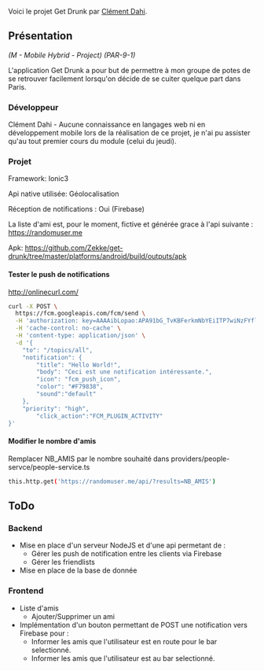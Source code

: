 Voici le projet Get Drunk par [Clément Dahi](clement.dahi@epitech.eu).
## Présentation
*(M - Mobile Hybrid - Project) (PAR-9-1)*

L'application Get Drunk a pour but de permettre à mon groupe de potes de se retrouver facilement lorsqu'on décide de se cuiter quelque part dans Paris.

### Développeur
Clément Dahi - Aucune connaissance en langages web ni en développement mobile lors de la réalisation de ce projet, je n'ai pu assister qu'au tout premier cours du module (celui du jeudi).

### Projet
Framework: Ionic3

Api native utilisée: Géolocalisation

Réception de notifications : Oui (Firebase)

La liste d'ami est, pour le moment, fictive et générée grace à l'api suivante : https://randomuser.me

Apk: https://github.com/Zekke/get-drunk/tree/master/platforms/android/build/outputs/apk

#### Tester le push de notifications
http://onlinecurl.com/

```bash
curl -X POST \
  https://fcm.googleapis.com/fcm/send \
  -H 'authorization: key=AAAAibLopao:APA91bG_TvKBFerkmNbYEiITP7wiNzFYflXDucJPVlyQSzQZZlhj4C_AVRlJb-AZbOfeoF-q6yRbIkmyHcKc0nvINAFNth8IM05LGNVtWUFCBmcsObtwDkP-a1LKzSzTHXEBXdBQ21pi' \
  -H 'cache-control: no-cache' \
  -H 'content-type: application/json' \
  -d '{
	"to": "/topics/all",
	"notification": {
	    "title": "Hello World!",
	    "body": "Ceci est une notification intéressante.",
        "icon": "fcm_push_icon",
    	"color": "#F79838",
        "sound":"default"
	},
	"priority": "high",
        "click_action":"FCM_PLUGIN_ACTIVITY"
}'
```

#### Modifier le nombre d'amis
Remplacer NB_AMIS par le nombre souhaité dans providers/people-servce/people-service.ts
```bash
this.http.get('https://randomuser.me/api/?results=NB_AMIS')
```
## ToDo

### Backend
* Mise en place d'un serveur NodeJS et d'une api permetant de :
  * Gérer les push de notification entre les clients via Firebase
  * Gérer les friendlists
* Mise en place de la base de donnée

### Frontend
* Liste d'amis
  * Ajouter/Supprimer un ami
* Implémentation d'un bouton permettant de POST une notification vers Firebase pour :
  * Informer les amis que l'utilisateur est en route pour le bar selectionné.
  * Informer les amis que l'utilisateur est au bar selectionné.
